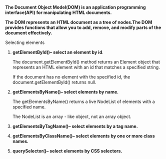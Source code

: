 **The Document Object Model(DOM) is an application programming interface(API) for manipulating HTML documents.**

**The DOM represents an HTML document as a tree of nodes.The DOM provides functions that allow you to add, remove, and modify parts of the document effectively.**

Selecting elements 

1. **getElementById()– select an element by id**.

   The document.getElementById() method returns an Element object that represents an HTML element with an id that matches a specified string.

   If the document has no element with the specified id, the document.getElementById() returns null.
2. **getElementsByName()– select elements by name.**

   The getElementsByName() returns a live NodeList of elements with a specified name.

   The NodeList is an array - like object, not an array object.
3. **getElementsByTagName()– select elements by a tag name.**
4. **getElementsByClassName()– select elements by one or more class names.**
5. **querySelector()– select elements by CSS selectors.**
